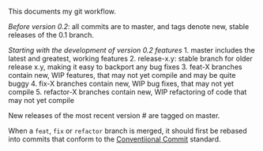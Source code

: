 This documents my git workflow.

*Before version 0.2*: all commits are to master, and tags denote new, stable
releases of the 0.1 branch.

*Starting with the development of version 0.2 features*
    1. master includes the latest and greatest, working features
    2. release-x.y: stable branch for older release x.y, making it
       easy to backport any bug fixes
    3. feat-X branches contain new, WIP features, that may not yet compile
    and may be quite buggy
    4. fix-X branches contain new, WIP bug fixes, that may not yet compile
    5. refactor-X branches contain new, WIP refactoring of code that may not
    yet compile

New releases of the most recent version # are tagged on master.

When a `feat`, `fix` or `refactor` branch is merged, it should first be rebased into commits that conform to the [Conventiional Commit](https://www.conventionalcommits.org/en/v1.0.0-beta.2/#summary) standard.